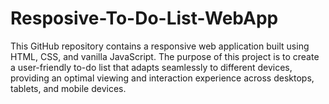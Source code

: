 # Resposive-To-Do-List-WebApp
This GitHub repository contains a responsive web application built using HTML, CSS, and vanilla JavaScript. The purpose of this project is to create a user-friendly to-do list that adapts seamlessly to different devices, providing an optimal viewing and interaction experience across desktops, tablets, and mobile devices.
